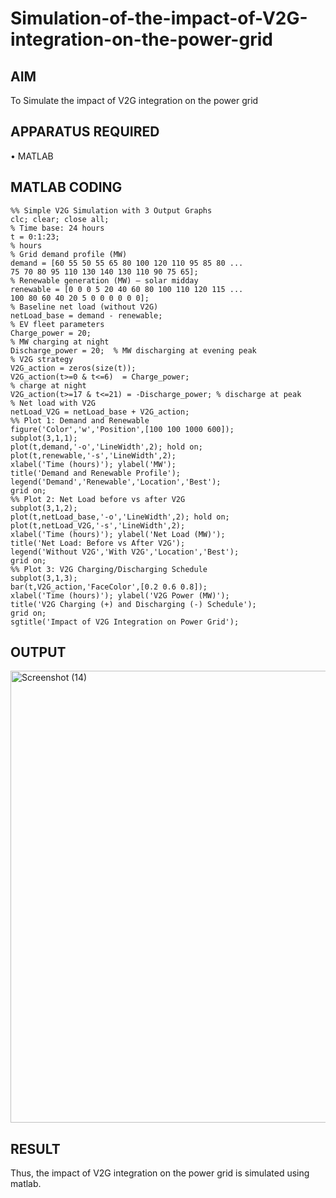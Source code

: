 # Simulation-of-the-impact-of-V2G-integration-on-the-power-grid
## AIM
To Simulate the impact of V2G integration on the power grid

## APPARATUS REQUIRED
•	MATLAB
## MATLAB CODING
```
%% Simple V2G Simulation with 3 Output Graphs 
clc; clear; close all; 
% Time base: 24 hours 
t = 0:1:23;   
% hours 
% Grid demand profile (MW) 
demand = [60 55 50 55 65 80 100 120 110 95 85 80 ... 
75 70 80 95 110 130 140 130 110 90 75 65]; 
% Renewable generation (MW) – solar midday 
renewable = [0 0 0 5 20 40 60 80 100 110 120 115 ... 
100 80 60 40 20 5 0 0 0 0 0 0]; 
% Baseline net load (without V2G) 
netLoad_base = demand - renewable; 
% EV fleet parameters 
Charge_power = 20;     
% MW charging at night 
Discharge_power = 20;  % MW discharging at evening peak 
% V2G strategy 
V2G_action = zeros(size(t)); 
V2G_action(t>=0 & t<=6)  = Charge_power;      
% charge at night 
V2G_action(t>=17 & t<=21) = -Discharge_power; % discharge at peak 
% Net load with V2G 
netLoad_V2G = netLoad_base + V2G_action; 
%% Plot 1: Demand and Renewable 
figure('Color','w','Position',[100 100 1000 600]); 
subplot(3,1,1); 
plot(t,demand,'-o','LineWidth',2); hold on; 
plot(t,renewable,'-s','LineWidth',2); 
xlabel('Time (hours)'); ylabel('MW'); 
title('Demand and Renewable Profile'); 
legend('Demand','Renewable','Location','Best'); 
grid on; 
%% Plot 2: Net Load before vs after V2G 
subplot(3,1,2); 
plot(t,netLoad_base,'-o','LineWidth',2); hold on; 
plot(t,netLoad_V2G,'-s','LineWidth',2); 
xlabel('Time (hours)'); ylabel('Net Load (MW)'); 
title('Net Load: Before vs After V2G'); 
legend('Without V2G','With V2G','Location','Best'); 
grid on; 
%% Plot 3: V2G Charging/Discharging Schedule 
subplot(3,1,3); 
bar(t,V2G_action,'FaceColor',[0.2 0.6 0.8]); 
xlabel('Time (hours)'); ylabel('V2G Power (MW)'); 
title('V2G Charging (+) and Discharging (-) Schedule'); 
grid on; 
sgtitle('Impact of V2G Integration on Power Grid');
```

## OUTPUT

<img width="1197" height="723" alt="Screenshot (14)" src="https://github.com/user-attachments/assets/de741209-4803-4f20-85dd-6c45f83589fa" />

## RESULT

Thus, the impact of V2G integration on the power grid is simulated using matlab.
